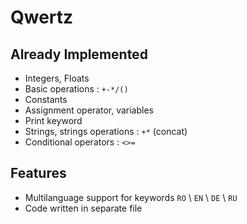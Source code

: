 # Qwertz

## Already Implemented
* Integers, Floats 
* Basic operations : `+-*/()`
* Constants 
* Assignment operator, variables
* Print keyword 
* Strings, strings operations : `+*` (concat)
* Conditional operators : `<>=`


## Features
* Multilanguage support for keywords `RO` \ `EN` \ `DE` \ `RU`
* Code written in separate file